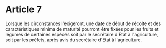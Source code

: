 # Article 7

Lorsque les circonstances l'exigeront, une date de début de récolte et des caractéristiques minima de maturité pourront être fixées pour les fruits et légumes de certaines espèces soit par le secrétaire d'Etat à l'agriculture, soit par les préfets, après avis du secrétaire d'Etat à l'agriculture.
